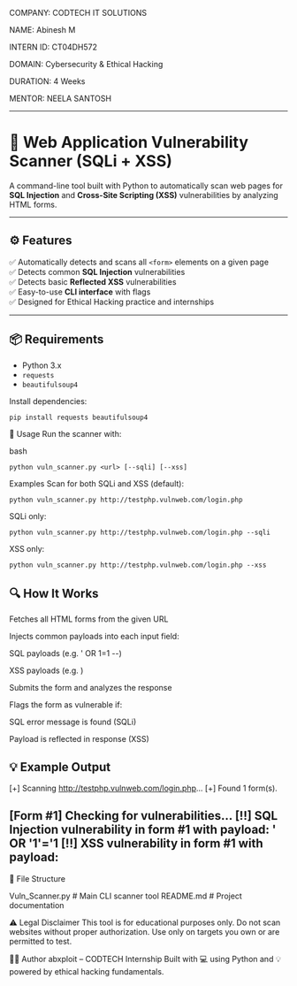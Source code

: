 COMPANY: CODTECH IT SOLUTIONS

NAME: Abinesh M

INTERN ID: CT04DH572

DOMAIN: Cybersecurity & Ethical Hacking

DURATION: 4 Weeks

MENTOR: NEELA SANTOSH

---

# 🔐 Web Application Vulnerability Scanner (SQLi + XSS)

A command-line tool built with Python to automatically scan web pages for **SQL Injection** and **Cross-Site Scripting (XSS)** vulnerabilities by analyzing HTML forms.

---

## ⚙️ Features

✅ Automatically detects and scans all `<form>` elements on a given page  
✅ Detects common **SQL Injection** vulnerabilities  
✅ Detects basic **Reflected XSS** vulnerabilities  
✅ Easy-to-use **CLI interface** with flags  
✅ Designed for Ethical Hacking practice and internships

---

## 📦 Requirements

- Python 3.x  
- `requests`  
- `beautifulsoup4`

Install dependencies:
```bash
pip install requests beautifulsoup4
```

🚀 Usage
Run the scanner with:

bash
```
python vuln_scanner.py <url> [--sqli] [--xss]
```
Examples
Scan for both SQLi and XSS (default):
```
python vuln_scanner.py http://testphp.vulnweb.com/login.php
```
SQLi only:
```
python vuln_scanner.py http://testphp.vulnweb.com/login.php --sqli
```
XSS only:

```
python vuln_scanner.py http://testphp.vulnweb.com/login.php --xss
```
## 🔍 How It Works

Fetches all HTML forms from the given URL

Injects common payloads into each input field:

SQL payloads (e.g. ' OR 1=1 --)

XSS payloads (e.g. <script>alert(1)</script>)

Submits the form and analyzes the response

Flags the form as vulnerable if:

SQL error message is found (SQLi)

Payload is reflected in response (XSS)

## 💡 Example Output

[+] Scanning http://testphp.vulnweb.com/login.php...
[+] Found 1 form(s).

[Form #1] Checking for vulnerabilities...
[!!] SQL Injection vulnerability in form #1 with payload: ' OR '1'='1
[!!] XSS vulnerability in form #1 with payload: <script>alert(1)</script>
--------------------------------------------------
📁 File Structure

Vuln_Scanner.py        # Main CLI scanner tool
README.md              # Project documentation

⚠️ Legal Disclaimer
This tool is for educational purposes only.
Do not scan websites without proper authorization.
Use only on targets you own or are permitted to test.

👨‍💻 Author
abxploit – CODTECH Internship
Built with 💻 using Python and 💡 powered by ethical hacking fundamentals.
